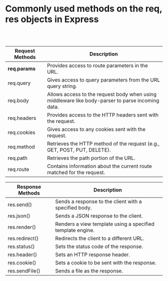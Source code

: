 <h1>Commonly used methods on the req, res objects in Express</h1>
<br />
<br />
<table>
  <thead>
    <tr>
      <th>Request Methods</th>
      <th>Description</th>
    </tr>
  </thead>
  <tbody>
    <tr>
      <td color="pink"><b>req.params</b></td>
      <td>Provides access to route parameters in the URL.</td>
    </tr>
    <tr>
      <td>req.query</td>
      <td>Gives access to query parameters from the URL query string.</td>
    </tr>
    <tr>
      <td>req.body</td>
      <td>Allows access to the request body when using middleware like body-parser to parse incoming data.</td>
    </tr>
    <tr>
      <td>req.headers</td>
      <td>Provides access to the HTTP headers sent with the request.</td>
    </tr>
    <tr>
      <td>req.cookies</td>
      <td>Gives access to any cookies sent with the request.</td>
    </tr>
    <tr>
      <td>req.method</td>
      <td>Retrieves the HTTP method of the request (e.g., GET, POST, PUT, DELETE).</td>
    </tr>
    <tr>
      <td>req.path</td>
      <td>Retrieves the path portion of the URL.</td>
    </tr>
    <tr>
      <td>req.route</td>
      <td>Contains information about the current route matched for the request.</td>
    </tr>
  </tbody>
</table>

<table>
  <thead>
    <tr>
      <th>Response Methods</th>
      <th>Description</th>
    </tr>
  </thead>
  <tbody>
    <tr>
      <td>res.send()</td>
      <td>Sends a response to the client with a specified body.</td>
    </tr>
    <tr>
      <td>res.json()</td>
      <td>Sends a JSON response to the client.</td>
    </tr>
    <tr>
      <td>res.render()</td>
      <td>Renders a view template using a specified template engine.</td>
    </tr>
    <tr>
      <td>res.redirect()</td>
      <td>Redirects the client to a different URL.</td>
    </tr>
    <tr>
      <td>res.status()</td>
      <td>Sets the status code of the response.</td>
    </tr>
    <tr>
      <td>res.header()</td>
      <td>Sets an HTTP response header.</td>
    </tr>
    <tr>
      <td>res.cookie()</td>
      <td>Sets a cookie to be sent with the response.</td>
    </tr>
    <tr>
      <td>res.sendFile()</td>
      <td>Sends a file as the response.</td>
    </tr>
  </tbody>
</table>
